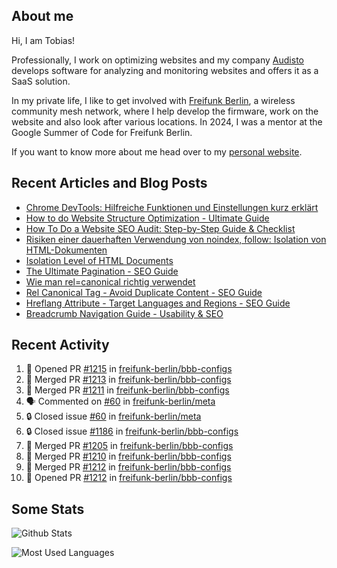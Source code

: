 ## About me

Hi, I am Tobias!

Professionally, I work on optimizing websites and my company [Audisto](https://audisto.com/) develops software for analyzing and monitoring websites and offers it as a SaaS solution.

In my private life, I like to get involved with [Freifunk Berlin](https://berlin.freifunk.net/en/), a wireless community mesh network, where I help develop the firmware, work on the website and also look after various locations. In 2024, I was a mentor at the Google Summer of Code for Freifunk Berlin.

If you want to know more about me head over to my [personal website](https://www.tobias-schwarz.com/en/).

## Recent Articles and Blog Posts

* [Chrome DevTools: Hilfreiche Funktionen und Einstellungen kurz erklärt](https://www.afs-akademie.org/magazin/chrome-devtools/)
* [How to do Website Structure Optimization - Ultimate Guide](https://audisto.com/guides/structure-optimization/)
* [How To Do a Website SEO Audit: Step-by-Step Guide & Checklist](https://audisto.com/guides/website-audit/)
* [Risiken einer dauerhaften Verwendung von noindex, follow: Isolation von HTML-Dokumenten](https://www.websiteboosting.com/magazin/55/risiken-einer-dauerhaften-verwendung-von-noindex-follow-isolation-von-html-dokumenten.html)
* [Isolation Level of HTML Documents](https://audisto.com/help/crawler/features/isolation/)
* [The Ultimate Pagination - SEO Guide](https://audisto.com/guides/pagination/)
* [Wie man rel=canonical richtig verwendet](https://www.websiteboosting.com/magazin/35/wie-man-relcanonical-richtig-einsetzt.html)
* [Rel Canonical Tag - Avoid Duplicate Content - SEO Guide](https://audisto.com/guides/canonical/)
* [Hreflang Attribute - Target Languages and Regions - SEO Guide](https://audisto.com/guides/hreflang/)
* [Breadcrumb Navigation Guide - Usability & SEO](https://audisto.com/guides/breadcrumb/)

## Recent Activity

<!--START_SECTION:activity-->
1. 💪 Opened PR [#1215](https://github.com/freifunk-berlin/bbb-configs/pull/1215) in [freifunk-berlin/bbb-configs](https://github.com/freifunk-berlin/bbb-configs)
2. 🎉 Merged PR [#1213](https://github.com/freifunk-berlin/bbb-configs/pull/1213) in [freifunk-berlin/bbb-configs](https://github.com/freifunk-berlin/bbb-configs)
3. 🎉 Merged PR [#1211](https://github.com/freifunk-berlin/bbb-configs/pull/1211) in [freifunk-berlin/bbb-configs](https://github.com/freifunk-berlin/bbb-configs)
4. 🗣 Commented on [#60](https://github.com/freifunk-berlin/meta/issues/60#issuecomment-2780249779) in [freifunk-berlin/meta](https://github.com/freifunk-berlin/meta)
5. 🔒 Closed issue [#60](https://github.com/freifunk-berlin/meta/issues/60) in [freifunk-berlin/meta](https://github.com/freifunk-berlin/meta)
6. 🔒 Closed issue [#1186](https://github.com/freifunk-berlin/bbb-configs/issues/1186) in [freifunk-berlin/bbb-configs](https://github.com/freifunk-berlin/bbb-configs)
7. 🎉 Merged PR [#1205](https://github.com/freifunk-berlin/bbb-configs/pull/1205) in [freifunk-berlin/bbb-configs](https://github.com/freifunk-berlin/bbb-configs)
8. 🎉 Merged PR [#1210](https://github.com/freifunk-berlin/bbb-configs/pull/1210) in [freifunk-berlin/bbb-configs](https://github.com/freifunk-berlin/bbb-configs)
9. 🎉 Merged PR [#1212](https://github.com/freifunk-berlin/bbb-configs/pull/1212) in [freifunk-berlin/bbb-configs](https://github.com/freifunk-berlin/bbb-configs)
10. 💪 Opened PR [#1212](https://github.com/freifunk-berlin/bbb-configs/pull/1212) in [freifunk-berlin/bbb-configs](https://github.com/freifunk-berlin/bbb-configs)
<!--END_SECTION:activity-->

## Some Stats

![Github Stats](https://github-readme-stats.vercel.app/api?username=noki&rank_icon=github&theme=transparent&card_width=450)

![Most Used Languages](https://github-readme-stats.vercel.app/api/top-langs?username=noki&layout=compact&langs_count=8&theme=transparent&card_width=450)
